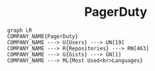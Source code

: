 <h1 align="center">PagerDuty</h1>

```mermaid
graph LR
COMPANY_NAME{PagerDuty}
COMPANY_NAME ---> U{Users} ---> UN[19]
COMPANY_NAME ---> R{Repositories} ---> RN[463]
COMPANY_NAME ---> G{Gists} ---> GN[1]
COMPANY_NAME ---> ML{Most Used<br>Languages}
```

